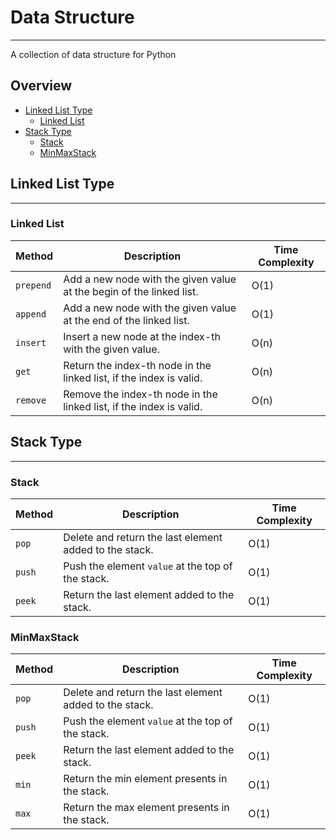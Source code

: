 # Data Structure

---
A collection of data structure for Python

## Overview
- [Linked List Type](#linked-list-type)
  - [Linked List](#linked-list)
- [Stack Type](#stack-type)
  - [Stack](#stack)
  - [MinMaxStack](#minmaxstack)

## Linked List Type

---

### Linked List

| **Method** | **Description**                                                       | **Time Complexity** |    
|------------|-----------------------------------------------------------------------|---------------------|
| `prepend`  | Add a new node with the given value at the begin of the linked list.  | O(1)                | 
| `append`   | Add a new node with the given value at the end of the linked list.    | O(1)                | 
| `insert`   | Insert a new node at the index-th with the given value.               | O(n)                | 
| `get`      | Return the index-th node in the linked list, if the index is valid.   | O(n)                | 
| `remove`   | Remove the index-th node in the linked list, if the index is valid.   | O(n)                | 

## Stack Type

---

### Stack

| **Method** | **Description**                                         | **Time Complexity** |    
|------------|---------------------------------------------------------|---------------------|
| `pop`      | Delete and return the last element added to the stack.  | O(1)                | 
| `push`     | Push the element `value` at the top of the stack.       | O(1)                | 
| `peek`     | Return the last element added to the stack.             | O(1)                | 

### MinMaxStack

| **Method** | **Description**                                        | **Time Complexity** |    
|------------|--------------------------------------------------------|---------------------|
| `pop`      | Delete and return the last element added to the stack. | O(1)                | 
| `push`     | Push the element `value` at the top of the stack.      | O(1)                | 
| `peek`     | Return the last element added to the stack.            | O(1)                | 
| `min`      | Return the min element presents in the stack.          | O(1)                | 
| `max`      | Return the max element presents in the stack.          | O(1)                | 

